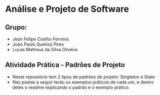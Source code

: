 # Análise e Projeto de Software
## Grupo: 
- Jean Felipe Coelho Ferreira
- João Paulo Queiroz Pires
- Lucas Matheus da Silva Oliveira

## Atividade Prática - Padrões de Projeto
- Neste repositório tem 2 tipos de padrões de projeto: Singleton e State
- Nas pastas a seguir terão os exemplos práticos de cada um, e dentro deles o readme explicando o padrão e o exemplo prático.
